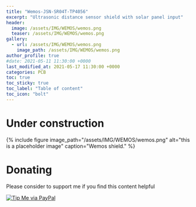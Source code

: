 ```yaml
---
title: "Wemos-JSN-SR04T-TP4056"
excerpt: "Ultrasonic distance sensor shield with solar panel input"
header:
  image: /assets/IMG/WEMOS/wemos.png
  teaser: /assets/IMG/WEMOS/wemos.png
gallery:
  - url: /assets/IMG/WEMOS/wemos.png
    image_path: /assets/IMG/WEMOS/wemos.png
author_profile: true
#date: 2021-05-11 11:30:00 +0000
last_modified_at: 2021-05-17 11:30:00 +0000
categories: PCB
toc: true
toc_sticky: true
toc_label: "Table of content"
toc_icon: "bolt" 
---
```

# Under construction

{% include figure image_path="/assets/IMG/WEMOS/wemos.png" alt="this is a placeholder image" caption="Wemos shield." %}

# Donating

Please consider to support me if you find this content helpful

[![Tip Me via PayPal](https://img.shields.io/badge/PayPal-tip%20me-bb005d.svg?style=for-the-badge&logo=paypal)](https://paypal.me/picogizmo)

